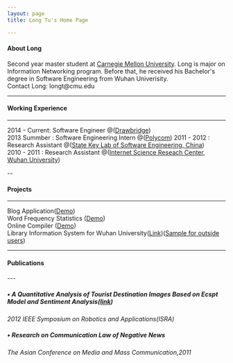 ```yaml
---
layout: page
title: Long Tu's Home Page

---
```

<script src="//platform.linkedin.com/in.js" type="text/javascript"></script>
<script type="IN/MemberProfile" data-id="https://www.linkedin.com/in/longtu" data-format="inline"></script>

<h4 id='About Long<'>About Long</h4>
Second year master student at <a href="http://www.cmu.edu/">Carnegie Mellon University</a>. Long is major on Information Networking program. Before that, he received his Bachelor's degree in Software Engineering from Wuhan Univerisity.
<br />
Contact Long: <a>longt@cmu.edu</a>
<br />

---


<h4 id='working'>Working Experience</h4>

<hr />
<p>
2014 - Current:  Software Engineer @(<a href='https://www.crunchbase.com/organization/drawbridge'>Drawbridge</a>) <br />
2013 Summber  :  Software Engineering Intern @(<a href='http://www.polycom.com/'>Polycom</a>)
2011 - 2012   :  Research Assistant @(<a href='http://www.sklse.whu.edu.cn'>State Key Lab of Software Engineering, China</a>) <br />
2010 - 2011   :  Research Assistant @(<a href='http://www.whu.edu.cn'>Internet Science Reseach Center, Wuhan University</a>) <br />


</p>


--
<h4 id='pet_projects_for_fun'>Projects</h4>


<hr />
<p>
Blog Application(<a href='http://mcstcblog.appspot.com'>Demo</a>)<br />
Word Frequency Statistics (<a href='http://longtu12fall.appspot.com/'>Demo</a>)<br />
Online Compiler (<a href='http://interestingcompiler.appspot.com/'>Demo</a>)<br />
Library Information System for Wuhan University(<a href='http://datamining.lib.whu.edu.cn/'>Link</a>)(<a href='http://fusionchartssample.appspot.com/'>Sample for outside users</a>)<br />

</p>

---


<h4 id='Publications'>Publications</h4>
---
   <h5> &bull; A Quantitative Analysis of Tourist Destination Images Based on Ecspt Model and Sentiment Analysis(<a href='http://ieeexplore.ieee.org/stamp/stamp.jsp?tp=&arnumber=6219134'>link</a>)</h5>
   <i>2012 IEEE Symposium on Robotics and Applications(ISRA)</i><br />
   <h5> &bull; Research on Communication Law of Negative News</h5>
   <i>The Asian Conference on Media and Mass Communication,2011</i><br />
   
  

